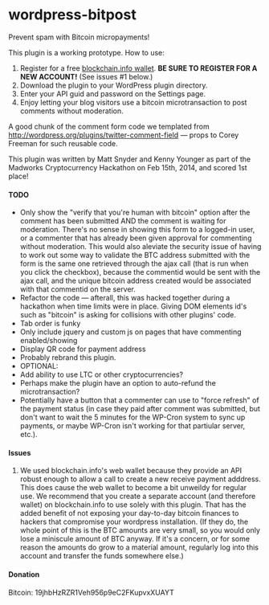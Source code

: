 wordpress-bitpost
=================

Prevent spam with Bitcoin micropayments!

This plugin is a working prototype. How to use:

1. Register for a free [blockchain.info wallet](https://blockchain.info/wallet). **BE SURE TO REGISTER FOR A NEW ACCOUNT!** (See issues #1 below.)
2. Download the plugin to your WordPress plugin directory.
3. Enter your API guid and password on the Settings page.
4. Enjoy letting your blog visitors use a bitcoin microtransaction to post comments without moderation.

A good chunk of the comment form code we templated from
http://wordpress.org/plugins/twitter-comment-field — props to Corey Freeman for
such reusable code.

This plugin was written by Matt Snyder and Kenny Younger as part of the Madworks Cryptocurrency Hackathon on Feb 15th, 2014, and scored 1st place!

#### TODO
* Only show the "verify that you're human with bitcoin" option after the comment has been submitted AND the comment is waiting for moderation. There's no sense in showing this form to a logged-in user, or a commenter that has already been given approval for commenting without moderation. This would also aleviate the security issue of having to work out some way to validate the BTC address submitted with the form is the same one retrieved through the ajax call (that is run when you click the checkbox), because the commentid would be sent with the ajax call, and the unique bitcoin address created would be associated with that commentid on the server.
* Refactor the code — afterall, this was hacked together during a hackathon when time limits were in place. Giving DOM elements id's such as "bitcoin" is asking for collisions with other plugins' code.
* Tab order is funky
* Only include jquery and custom js on pages that have commenting enabled/showing
* Display QR code for payment address
* Probably rebrand this plugin.
* OPTIONAL:
* Add ability to use LTC or other cryptocurrencies?
* Perhaps make the plugin have an option to auto-refund the microtransaction?
* Potentially have a button that a commenter can use to "force refresh" of the payment status (in case they paid after comment was submitted, but don't want to wait the 5 minutes for the WP-Cron system to sync up payments, or maybe WP-Cron isn't working for that partiular server, etc.).

#### Issues
1. We used blockchain.info's web wallet because they provide an API robust enough to allow a call to create a new receive payment adddress. This does cause the web wallet to become a bit unweildy for regular use. We recommend that you create a separate account (and therefore wallet) on blockchain.info to use solely with this plugin. That has the added benefit of not exposing your day-to-day bitcoin finances to hackers that compromise your wordpress installation. (If they do, the whole point of this is the BTC amounts are very small, so you would only lose a miniscule amount of BTC anyway. If it's a concern, or for some reason the amounts do grow to a material amount, regularly log into this account and transfer the funds somewhere else.)

#### Donation
Bitcoin: 19jhbHzRZR1Veh956p9eC2FKupvxXUAYT
